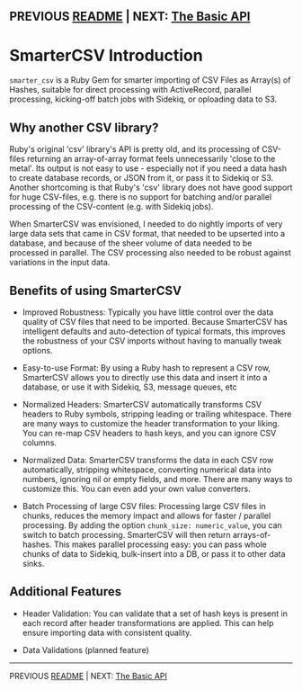 PREVIOUS [README](../README.md) | NEXT: [The Basic API](./basic_api.md)
---------------

# SmarterCSV Introduction

`smarter_csv` is a Ruby Gem for smarter importing of CSV Files as Array(s) of Hashes, suitable for direct processing with ActiveRecord, parallel processing, kicking-off batch jobs with Sidekiq, or oploading data to S3.


## Why another CSV library?

Ruby's original 'csv' library's API is pretty old, and its processing of CSV-files returning an array-of-array format feels unnecessarily 'close to the metal'. Its output is not easy to use - especially not if you need a data hash to create database records, or JSON from it, or pass it to Sidekiq or S3. Another shortcoming is that Ruby's 'csv' library does not have good support for huge CSV-files, e.g. there is no support for batching and/or parallel processing of the CSV-content (e.g. with Sidekiq jobs).

When SmarterCSV was envisioned, I needed to do nightly imports of very large data sets that came in CSV format, that needed to be upserted into a database, and because of the sheer volume of data needed to be processed in parallel.
The CSV processing also needed to be robust against variations in the input data.

## Benefits of using SmarterCSV

* Improved Robustness: 
  Typically you have little control over the data quality of CSV files that need to be imported. Because SmarterCSV has intelligent defaults and auto-detection of typical formats, this improves the robustness of your CSV imports without having to manually tweak options.

* Easy-to-use Format:
  By using a Ruby hash to represent a CSV row, SmarterCSV allows you to directly use this data and insert it into a database, or use it with Sidekiq, S3, message queues, etc

* Normalized Headers:
  SmarterCSV automatically transforms CSV headers to Ruby symbols, stripping leading or trailing whitespace.
  There are many ways to customize the header transformation to your liking. You can re-map CSV headers to hash keys, and you can ignore CSV columns.

* Normalized Data:
  SmarterCSV transforms the data in each CSV row automatically, stripping whitespace, converting numerical data into numbers, ignoring nil or empty fields, and more. There are many ways to customize this. You can even add your own value converters.

* Batch Processing of large CSV files:
  Processing large CSV files in chunks, reduces the memory impact and allows for faster / parallel processing.
  By adding the option `chunk_size: numeric_value`, you can switch to batch processing. SmarterCSV will then return arrays-of-hashes. This makes parallel processing easy: you can pass whole chunks of data to Sidekiq, bulk-insert into a DB, or pass it to other data sinks.

## Additional Features

* Header Validation:
  You can validate that a set of hash keys is present in each record after header transformations are applied.
  This can help ensure importing data with consistent quality.

* Data Validations
  (planned feature)

---------------
PREVIOUS [README](../README.md) | NEXT: [The Basic API](./basic_api.md)
